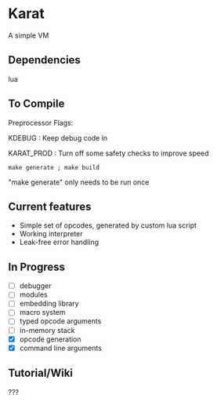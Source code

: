 # Karat

A simple VM

## Dependencies ##
lua

## To Compile ##
Preprocessor Flags:

KDEBUG : Keep debug code in

KARAT\_PROD : Turn off some safety checks to improve speed

`make generate ; make build`

"make generate" only needs to be run once

## Current features ##
* Simple set of opcodes, generated by custom lua script
* Working interpreter
* Leak-free error handling

## In Progress ##
- [ ] debugger
- [ ] modules
- [ ] embedding library
- [ ] macro system
- [ ] typed opcode arguments
- [ ] in-memory stack
- [x] opcode generation
- [x] command line arguments

## Tutorial/Wiki ###

???
